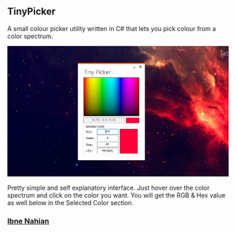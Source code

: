 ## TinyPicker

A small colour picker utility written in C# that lets you pick colour from a color spectrum.

![TinyPicker](https://github.com/evilprince2009/TinyPicker/blob/main/Images/Screenshot_2.png)

Pretty simple and self explanatory interface. Just hover over the color spectrum and click on the color you want. You will get the RGB & Hex value as well below in the Selected Color section.

### [Ibne Nahian](https://www.facebook.com/evilprince2009/)
